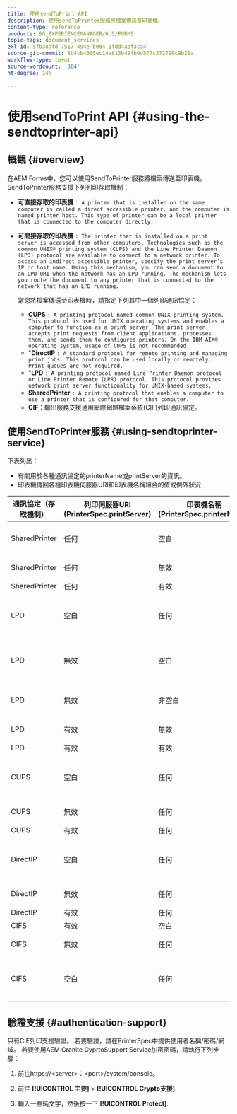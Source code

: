 ```yaml
---
title: 使用sendToPrint API
description: 使用sendToPrinter服務將檔案傳送至印表機。
content-type: reference
products: SG_EXPERIENCEMANAGER/6.5/FORMS
topic-tags: document_services
exl-id: 5fb38afd-7517-494e-b084-1fdd4aef3ca4
source-git-commit: 8b4cb4065ec14e813b49fb0d577c372790c9b21a
workflow-type: tm+mt
source-wordcount: '364'
ht-degree: 14%

---
```


# 使用sendToPrint API {#using-the-sendtoprinter-api}

## 概觀 {#overview}

在AEM Forms中，您可以使用SendToPrinter服務將檔案傳送至印表機。 SendToPrinter服務支援下列列印存取機制：

* **可直接存取的印表機** `: A printer that is installed on the same computer is called a direct accessible printer, and the computer is named printer host. This type of printer can be a local printer that is connected to the computer directly.`

* **可間接存取的印表機** `: The printer that is installed on a print server is accessed from other computers. Technologies such as the common UNIX® printing system (CUPS) and the Line Printer Daemon (LPD) protocol are available to connect to a network printer. To access an indirect accessible printer, specify the print server’s IP or host name. Using this mechanism, you can send a document to an LPD URI when the network has an LPD running. The mechanism lets you route the document to any printer that is connected to the network that has an LPD running.`

  當您將檔案傳送至印表機時，請指定下列其中一個列印通訊協定：

   * **CUPS** `: A printing protocol named common UNIX printing system. This protocol is used for UNIX operating systems and enables a computer to function as a print server. The print server accepts print requests from client applications, processes them, and sends them to configured printers. On the IBM AIX® operating system, usage of CUPS is not recommended.`
   * &quot;**DirectIP** `: A standard protocol for remote printing and managing print jobs. This protocol can be used locally or remotely. Print queues are not required.`
   * &quot;**LPD** `: A printing protocol named Line Printer Daemon protocol or Line Printer Remote (LPR) protocol. This protocol provides network print server functionality for UNIX-based systems.`
   * **SharedPrinter** `: A printing protocol that enables a computer to use a printer that is configured for that computer.`
   * **CIF**：輸出服務支援通用網際網路檔案系統(CIF)列印通訊協定。

## 使用SendToPrinter服務 {#using-sendtoprinter-service}

下表列出：

* 有關用於各種通訊協定的printerName或printServer的資訊。
* 印表機傳回各種印表機伺服器URI和印表機名稱組合的值或例外狀況

| 通訊協定（存取機制） | 列印伺服器URI (PrinterSpec.printServer) | 印表機名稱(PrinterSpec.printerName) | 結果 |
|--- |--- |--- |--- |
| SharedPrinter | 任何 | 空白 | 例外：必要的引數sPrinterName不得為空白。 |
| SharedPrinter | 任何 | 無效 | 例外狀況指出找不到印表機。 |
| SharedPrinter | 任何 | 有效 | 列印工作成功。 |
| LPD | 空白 | 任何 | 例外狀況，指出必要的引數sPrintServerUri不得為空白。 |
| LPD | 無效 | 空白 | 例外狀況，指出必要的引數sPrinterName不得為空白。 |
| LPD | 無效 | 非空白 | 例外狀況指出找不到sPrintServerUri。 |
| LPD | 有效 | 無效 | 例外狀況指出找不到印表機。 |
| LPD | 有效 | 有效 | 成功的列印工作。 |
| CUPS | 空白 | 任何 | 例外狀況，指出必要的引數sPrintServerUri不得為空白。 |
| CUPS | 無效 | 任何 | 例外狀況指出找不到印表機。 |
| CUPS | 有效 | 任何 | 列印工作成功。 |
| DirectIP | 空白 | 任何 | 例外狀況，指出必要的引數sPrintServerUri不得為空白。 |
| DirectIP | 無效 | 任何 | 例外狀況指出找不到印表機。 |
| DirectIP | 有效 | 任何 | 列印工作成功。 |
| CIFS | 有效 | 空白 | 列印工作成功。 |
| CIFS | 無效 | 任何 | 使用CIF列印時出現未知錯誤。 |
| CIFS | 空白 | 任何 | 例外狀況，指出必要的引數sPrintServerUri不得為空白。 |

## 驗證支援 {#authentication-support}

只有CIF列印支援驗證。 若要驗證，請在PrinterSpec中提供使用者名稱/密碼/網域。 若要使用AEM Granite CyprtoSupport Service加密密碼，請執行下列步驟：

1. 前往https://&lt;server>：&lt;port>/system/console。

1. 前往 **[!UICONTROL 主要]** > **[!UICONTROL Crypto支援]**.

1. 輸入一些純文字，然後按一下 **[!UICONTROL Protect]**.
